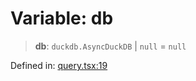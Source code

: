 # Variable: db

> **db**: `duckdb.AsyncDuckDB` \| `null` = `null`

Defined in: [query.tsx:19](https://github.com/GeoDaCenter/openassistant/blob/a1f850931f3d8289e0a4c297ef4b317a2f84235b/packages/duckdb/src/query.tsx#L19)
